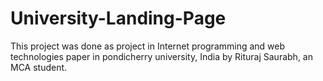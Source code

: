 # University-Landing-Page
This project was done as project in Internet programming and web technologies paper in pondicherry university, India by Rituraj Saurabh, an MCA student.
